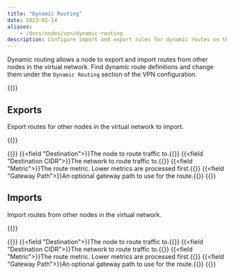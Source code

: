 ```yaml
---
title: "Dynamic Routing"
date: 2023-02-14
aliases: 
    - /docs/nodes/vpn/dynamic-routing
description: Configure import and export rules for dynamic routes on the virtual network
---
```


Dynamic routing allows a node to export and import routes from other nodes in the virtual network. Find dynamic route definitions and change them under the `Dynamic Routing` section of the VPN configuration.

{{<tgimg src="list.png" caption="Dynamic Routing table" alt="A table for Export Routes and a table for Imports" width="85%">}}

## Exports

Export routes for other nodes in the virtual network to import.

{{<tgimg src="add-export.png" caption="Add Export Route dialog" alt="Dialog to add export route with options of destination, destination CIDR, metric and optional gateway path">}}

{{<fields>}}
{{<field "Destination">}}The node to route traffic to.{{</field>}}
{{<field "Destination CIDR">}}The network to route traffic to.{{</field>}}
{{<field "Metric">}}The route metric. Lower metrics are processed first.{{</field>}}
{{<field "Gateway Path">}}An optional gateway path to use for the route.{{</field>}}
{{</fields>}}

## Imports

Import routes from other nodes in the virtual network.

{{<tgimg src="add-import.png" caption="Add Import Route dialog" alt="Dialog to add import route with options of destination, destination CIDR, metric and optional gateway path">}}

{{<fields>}}
{{<field "Destination">}}The node to route traffic to.{{</field>}}
{{<field "Destination CIDR">}}The network to route traffic to.{{</field>}}
{{<field "Metric">}}The route metric. Lower metrics are processed first.{{</field>}}
{{<field "Gateway Path">}}An optional gateway path to use for the route.{{</field>}}
{{</fields>}}
